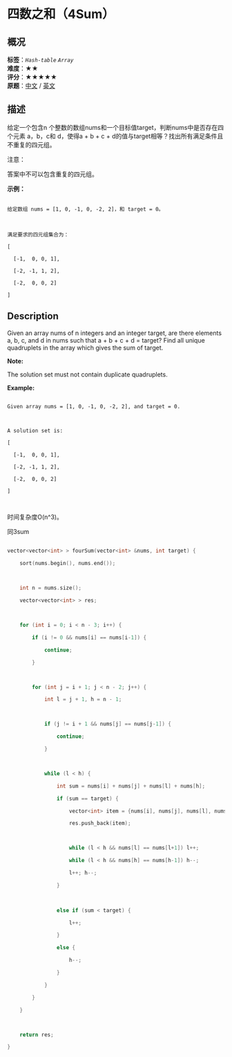 # 四数之和（4Sum）
## 概况
**标签**：*`Hash-table`*  *`Array`*<br>
**难度**：★★<br>
**评分**：★★★★★<br>
**原题**：[中文](https://leetcode-cn.com/problems/4sum) / [英文](https://leetcode.com/problems/4sum)
## 描述

给定一个包含n 个整数的数组nums和一个目标值target，判断nums中是否存在四个元素 a，b，c和 d，使得a + b + c + d的值与target相等？找出所有满足条件且不重复的四元组。



注意：



答案中不可以包含重复的四元组。



**示例：**

```

给定数组 nums = [1, 0, -1, 0, -2, 2]，和 target = 0。



满足要求的四元组集合为：

[

  [-1,  0, 0, 1],

  [-2, -1, 1, 2],

  [-2,  0, 0, 2]

]

```



## Description

Given an array nums of n integers and an integer target, are there elements a, b, c, and d in nums such that a + b + c + d = target? Find all unique quadruplets in the array which gives the sum of target.



**Note:**





The solution set must not contain duplicate quadruplets.



**Example:**

```

Given array nums = [1, 0, -1, 0, -2, 2], and target = 0.



A solution set is:

[

  [-1,  0, 0, 1],

  [-2, -1, 1, 2],

  [-2,  0, 0, 2]

]



```





时间复杂度O(n^3)。

同3sum



```c++

vector<vector<int> > fourSum(vector<int> &nums, int target) {

	sort(nums.begin(), nums.end());

	

	int n = nums.size();

	vector<vector<int> > res;



	for (int i = 0; i < n - 3; i++) {

		if (i != 0 && nums[i] == nums[i-1]) {

			continue;

		}



		for (int j = i + 1; j < n - 2; j++) {

			int l = j + 1, h = n - 1;



			if (j != i + 1 && nums[j] == nums[j-1]) {

				continue;

			}



			while (l < h) {

				int sum = nums[i] + nums[j] + nums[l] + nums[h];

				if (sum == target) {

					vector<int> item = {nums[i], nums[j], nums[l], nums[h]};

					res.push_back(item);



					while (l < h && nums[l] == nums[l+1]) l++;

					while (l < h && nums[h] == nums[h-1]) h--;

					l++; h--;

				}

				

				else if (sum < target) {

					l++;

				}

				else {

					h--;

				}

			}

		}

	}



	return res;

}

```
